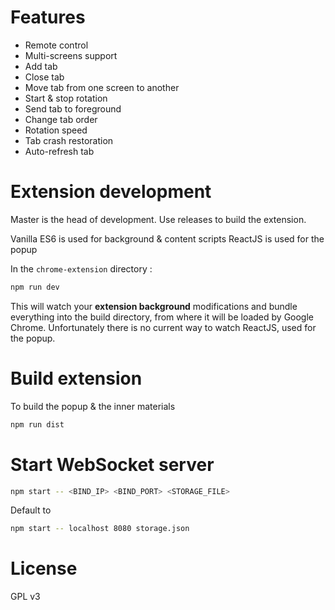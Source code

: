 # Features

* Remote control
* Multi-screens support
* Add tab
* Close tab
* Move tab from one screen to another
* Start & stop rotation
* Send tab to foreground
* Change tab order
* Rotation speed
* Tab crash restoration
* Auto-refresh tab

# Extension development

Master is the head of development. Use releases to build the extension.

Vanilla ES6 is used for background & content scripts
ReactJS is used for the popup

In the ```chrome-extension``` directory :

```bash
npm run dev
```

This will watch your **extension background** modifications and bundle everything into the build directory, from where it will be loaded by Google Chrome.
Unfortunately there is no current way to watch ReactJS, used for the popup.

# Build extension

To build the popup & the inner materials

```bash
npm run dist
```

# Start WebSocket server

```bash
npm start -- <BIND_IP> <BIND_PORT> <STORAGE_FILE>
```

Default to

```bash
npm start -- localhost 8080 storage.json
```

# License

GPL v3